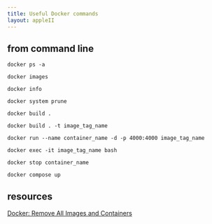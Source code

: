 ```yaml
---
title: Useful Docker commands
layout: appleII
---
```


from command line
-----------------

```
docker ps -a

docker images

docker info

docker system prune

docker build .

docker build . -t image_tag_name

docker run --name container_name -d -p 4000:4000 image_tag_name

docker exec -it image_tag_name bash

docker stop container_name

docker compose up
```

resources
---------

[Docker: Remove All Images and Containers](https://davidwalsh.name/docker-remove-all-images-containers)
